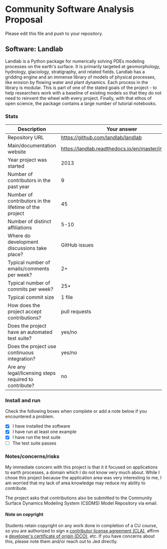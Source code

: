 # Community Software Analysis Proposal
Please edit this file and push to your repository.

## Software: Landlab

Landlab is a Python package for numerically solving PDEs modeling processes on the earth's surface. It is primarily targeted at geomorphology, hydrology, glaciology, stratigraphy, and related fields. Landlab has a gridding engine and an immense library of models of physical processes, like erosion by flowing water and plant dynamics. Each process in the library is modular. This is part of one of the stated goals of the project - to help researchers work with a baseline of existing models so that they do not need to reinvent the wheel with every project. Finally, with that ethos of open science, the package contains a large number of tutorial notebooks.

### Stats

| Description | Your answer |
|---------|-----------|
| Repository URL | https://github.com/landlab/landlab |
| Main/documentation website | https://landlab.readthedocs.io/en/master/index.html |
| Year project was started | 2013 |
| Number of contributors in the past year | 9 |
| Number of contributors in the lifetime of the project | 45 |
| Number of distinct affiliations | 5-10 |
| Where do development discussions take place? | GitHub issues |
| Typical number of emails/comments per week? | 2+ |
| Typical number of commits per week? | 25+ |
| Typical commit size | 1 file |
| How does the project accept contributions? | pull requests |
| Does the project have an automated test suite? | yes/no |
| Does the project use continuous integration? | yes/no |
| Are any legal/licensing steps required to contribute? | no |

### Install and run

Check the following boxes when complete or add a note below if you
encountered a problem.

- [X] I have installed the software
- [X] I have run at least one example
- [X] I have run the test suite
- [ ] The test suite passes

### Notes/concerns/risks

My immediate concern with this project is that it it focused on applications to earth processes, a domain which I do not know very much about. While I chose this project because the application area was very interesting to me, I am worried that my lack of area knowledge may reduce my ability to contribute.

The project asks that contributions also be submitted to the Community Surface Dynamics Modeling System (CSDMS) Model Repository via email.

#### Note on copyright
Students retain copyright on any work done in completion of a CU
course, so you are authorized to sign a [contributor license
agreement (CLA)](https://en.wikipedia.org/wiki/Contributor_License_Agreement),
affirm a [developer's certificate of
origin (DCO)](https://en.wikipedia.org/wiki/Developer_Certificate_of_Origin),
etc.  If you have concerns about this, please note them and/or reach
out to Jed directly.
